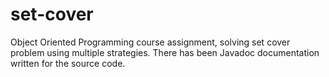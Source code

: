# set-cover
Object Oriented Programming course assignment, solving set cover problem using multiple strategies. 
There has been Javadoc documentation written for the source code.
